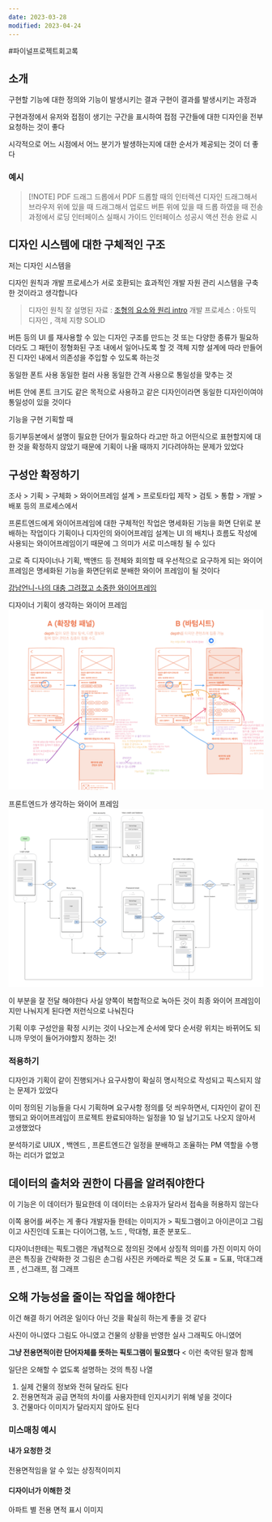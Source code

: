 ```yaml
---
date: 2023-03-28
modified: 2023-04-24
---
```

#파이널프로젝트회고록

## 소개

구현할 기능에 대한 정의와 기능이 발생시키는 결과
구현이 결과를 발생시키는 과정과

구현과정에서 유저와 접점이 생기는 구간을 표시하여
접점 구간들에 대한 디자인을 전부 요청하는 것이 좋다

시각적으로 어느 시점에서 어느 분기가 발생하는지에 대한
순서가 제공되는 것이 더 좋다

### 예시

> [!NOTE] PDF 드래그 드롭에서 PDF 드롭할 때의 인터렉션 디자인
드래그해서 브라우저 위에 있을 때
드래그해서 업로드 버튼 위에 있을 때
드롭 하였을 때
전송과정에서 로딩 인터페이스
실패시 가이드 인터페이스
성공시 액션
전송 완료 시

## 디자인 시스템에 대한 구체적인 구조

저는 디자인 시스템을

디자인 원칙과 개발 프로세스가 서로 호환되는
효과적인 개발 자원 관리 시스템을 구축한 것이라고 생각합니다

> 디자인 원칙 잘 설명된 자료 : [조형의 요소와 원리 intro](https://story.pxd.co.kr/192)
> 개발 프로세스 : 아토믹 디자인 , 객체 지향 SOLID


버튼 등의 UI 를 재사용할 수 있는 디자인 구조를 만드는 것
또는 다양한 종류가 필요하더라도 그 패턴이 정형화된 구조 내에서 일어나도록 할 것
객체 지향 설계에 따라 만들어진 디자인 내에서 의존성을 주입할 수 있도록 하는것

동일한 폰트 사용
동일한 컬러 사용
동일한 간격 사용으로 통일성을 맞추는 것

버튼 안에 폰트 크기도 같은 목적으로 사용하고 같은 디자인이라면 동일한 디자인이여야 통일성이 있을 것이다

기능을 구현 기획할 때

등기부등본에서 설명이 필요한 단어가 필요하다 라고만 하고
어떤식으로 표현할지에 대한 것을 확정하지 않았기 때문에 기획이 나올 때까지
기다려야하는 문제가 있었다

## 구성안 확정하기

조사 > 기획 > 구체화 > 와이어프레임 설계 > 프로토타입 제작 > 검토 > 통합 > 개발 > 배포
등의 프로세스에서

프론트엔드에게 와이어프레임에 대한 구체적인 작업은 명세화된 기능을 화면 단위로 분배하는 작업이다
기획이나 디자인의 와이어프레임 설계는 UI 의 배치나 흐름도 작성에 사용되는 와이어프레임이기 때문에
그 의미가 서로 미스매칭 될 수 있다

고로
즉 디자이너나 기획, 백앤드 등 전체와 회의할 때 우선적으로 요구하게 되는 와이어프레임은
명세화된 기능을 화면단위로 분배한 와이어 프레임이 될 것이다

[강남언니-나의 대충 그려졌고 소중한 와이어프레임](https://blog.gangnamunni.com/post/communication-with-wireframe/)

디자이너 기획이 생각하는 와이어 프레임
![400](file/03-UIUX-Commu-1.png)

프론트엔드가 생각하는 와이어 프레임
![400](file/03-UIUX-Commu.png)

이 부분을 잘 전달 해야한다
사실 양쪽이 복합적으로 녹아든 것이 최종 와이어 프레임이지만 나눠지게 된다면 저런식으로 나눠진다


기획 이후 구성안을 확정 시키는 것이 나오는게 순서에 맞다
순서랑 위치는 바뀌어도 되니까 무엇이 들어가야할지 정하는 것!

### 적용하기

디자인과 기획이 같이 진행되거나 요구사항이 확실히 명시적으로 작성되고 픽스되지 않는 문제가 있었다

이미 정의된 기능들을 다시 기획하며 요구사항 정의를 덧 씌우하면서,
디자인이 같이 진행되고 와이어프레임이 프로젝트 완료되야하는 일정을 10 일 남기고도 나오지 않아서 고생했었다

분석하기로 UIUX , 백엔드 , 프론트엔드간 일정을 분배하고 조율하는 PM 역할을 수행하는 리더가 없었고

## 데이터의 출처와 권한이 다름을 알려줘야한다

이 기능은 이 데이터가 필요한데
이 데이터는 소유자가 달라서 접속을 허용하지 않는다

이쪽 용어를 써주는 게 좋다
개발자들 한테는 이미지가 > 픽토그램이고 아이콘이고 그림이고 사진인데
도표는 다이어그램, 노드 , 막대형, 표준 분포도..

디자이너한테는 픽토그램은 개념적으로 정의된 것에서 상징적 의미를 가진 이미지
아이콘은 특징을 간략화한 것
그림은 손그림
사진은 카메라로 찍은 것
도표 = 도표, 막대그래프 , 선그래프, 점 그래프

## 오해 가능성을 줄이는 작업을 해야한다

이건 해결 하기 어려운 일이다
아닌 것을 확실히 하는게 좋을 것 같다

사진이 아니였다
그림도 아니였고
건물의 상황을 반영한 실사 그래픽도 아니였어

**그냥 전용면적이란 단어자체를 뜻하는 픽토그램이 필요했다** < 이런 축약된 말과 함께

일단은 오해할 수 없도록 설명하는 것의 특징 나열

1. 실제 건물의 정보와 전혀 달라도 된다
2. 전용면적과 공급 면적의 차이를 사용자한테 인지시키기 위해 넣을 것이다
3. 건물마다 이미지가 달라지지 않아도 된다

### 미스매칭 예시

#### 내가 요청한 것

전용면적임을 알 수 있는 상징적이미지

#### 디자이너가 이해한 것

아파트 별 전용 면적 표시 이미지
